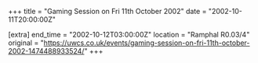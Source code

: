 +++
title = "Gaming Session on Fri 11th October 2002"
date = "2002-10-11T20:00:00Z"

[extra]
end_time = "2002-10-12T03:00:00Z"
location = "Ramphal R0.03/4"
original = "https://uwcs.co.uk/events/gaming-session-on-fri-11th-october-2002-1474488933524/"
+++



